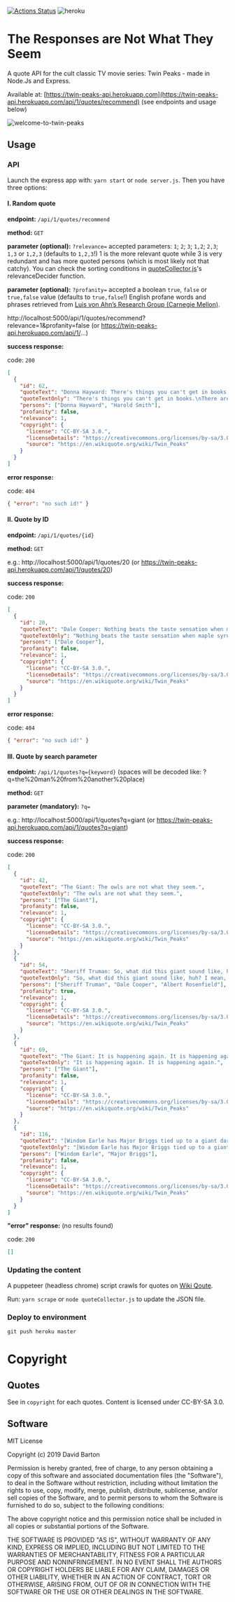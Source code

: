[![Actions Status](https://github.com/theDavidBarton/twin-peaks-api/workflows/CI/badge.svg)](https://github.com/theDavidBarton/twin-peaks-api/actions)
![heroku](https://img.shields.io/badge/Heroku-true-430098.svg?logo=heroku)

# The Responses are Not What They Seem

A quote API for the cult classic TV movie series: Twin Peaks - made in Node.Js and Express.

Available at: [https://twin-peaks-api.herokuapp.com](https://twin-peaks-api.herokuapp.com/api/1/quotes/recommend) (see endpoints and usage below)

![welcome-to-twin-peaks](https://welcometotwinpeaks.com/wp-content/uploads/welcome-to-twin-peaks-sign-51201.jpg)

## Usage

### API

Launch the express app with: `yarn start` or `node server.js`. Then you have three options:

#### I. Random quote

**endpoint:** `/api/1/quotes/recommend`

**method:** `GET`

**parameter (optional):** `?relevance=` accepted parameters: `1`; `2`; `3`; `1,2`; `2,3`; `1,3` or `1,2,3` (defaults to `1,2,3`!) 1 is the more relevant quote while 3 is very redundant and has more quoted persons (which is most likely not that catchy). You can check the sorting conditions in [quoteCollector.js](./quoteCollector.js)'s relevanceDecider function.

**parameter (optional):** `?profanity=` accepted a boolean `true`, `false` or `true,false` value (defaults to `true,false`!) English profane words and phrases retrieved from [Luis von Ahn’s Research Group (Carnegie Mellon)](https://www.cs.cmu.edu/~biglou/resources/bad-words.txt).

http://localhost:5000/api/1/quotes/recommend?relevance=1&profanity=false (or https://twin-peaks-api.herokuapp.com/api/1/...)

**success response:**

code: `200`

```json
[
  {
    "id": 62,
    "quoteText": "Donna Hayward: There's things you can't get in books.\nHarold Smith: There are things you can't get anywhere… but we dream they can be found in other people.",
    "quoteTextOnly": "There's things you can't get in books.\nThere are things you can't get anywhere… but we dream they can be found in other people.",
    "persons": ["Donna Hayward", "Harold Smith"],
    "profanity": false,
    "relevance": 1,
    "copyright": {
      "license": "CC-BY-SA 3.0.",
      "licenseDetails": "https://creativecommons.org/licenses/by-sa/3.0/",
      "source": "https://en.wikiquote.org/wiki/Twin_Peaks"
    }
  }
]
```

**error response:**

code: `404`

```json
{ "error": "no such id!" }
```

#### II. Quote by ID

**endpoint:** `/api/1/quotes/{id}`

**method:** `GET`

e.g.: http://localhost:5000/api/1/quotes/20 (or https://twin-peaks-api.herokuapp.com/api/1/quotes/20)

**success response:**

code: `200`

```json
[
  {
    "id": 20,
    "quoteText": "Dale Cooper: Nothing beats the taste sensation when maple syrup [claps his hands] collides with ham.",
    "quoteTextOnly": "Nothing beats the taste sensation when maple syrup [claps his hands] collides with ham.",
    "persons": ["Dale Cooper"],
    "profanity": false,
    "relevance": 1,
    "copyright": {
      "license": "CC-BY-SA 3.0.",
      "licenseDetails": "https://creativecommons.org/licenses/by-sa/3.0/",
      "source": "https://en.wikiquote.org/wiki/Twin_Peaks"
    }
  }
]
```

**error response:**

code: `404`

```json
{ "error": "no such id!" }
```

#### III. Quote by search parameter

**endpoint:** `/api/1/quotes?q={keyword}` (spaces will be decoded like: ?q=the%20man%20from%20another%20place)

**method:** `GET`

**parameter (mandatory):** `?q=`

e.g.: http://localhost:5000/api/1/quotes?q=giant (or https://twin-peaks-api.herokuapp.com/api/1/quotes?q=giant)

**success response:**

code: `200`

```json
[
  {
    "id": 42,
    "quoteText": "The Giant: The owls are not what they seem.",
    "quoteTextOnly": "The owls are not what they seem.",
    "persons": ["The Giant"],
    "profanity": false,
    "relevance": 1,
    "copyright": {
      "license": "CC-BY-SA 3.0.",
      "licenseDetails": "https://creativecommons.org/licenses/by-sa/3.0/",
      "source": "https://en.wikiquote.org/wiki/Twin_Peaks"
    }
  },
  {
    "id": 54,
    "quoteText": "Sheriff Truman: So, what did this giant sound like, huh? I mean, did he have a big, booming voice or what?\nDale Cooper: No, no! He spoke softly, distinctly.\nAlbert Rosenfield: And you gave him the beans you were supposed to use to buy a cow.\nDale Cooper: No, Albert! I gave him my ring.\nAlbert Rosenfield: Okay. Uh, confining my conclusions to the planet Earth…",
    "quoteTextOnly": "So, what did this giant sound like, huh? I mean, did he have a big, booming voice or what?\nNo, no! He spoke softly, distinctly.\nAnd you gave him the beans you were supposed to use to buy a cow.\nNo, Albert! I gave him my ring.\nOkay. Uh, confining my conclusions to the planet Earth…",
    "persons": ["Sheriff Truman", "Dale Cooper", "Albert Rosenfield"],
    "profanity": true,
    "relevance": 1,
    "copyright": {
      "license": "CC-BY-SA 3.0.",
      "licenseDetails": "https://creativecommons.org/licenses/by-sa/3.0/",
      "source": "https://en.wikiquote.org/wiki/Twin_Peaks"
    }
  },
  {
    "id": 69,
    "quoteText": "The Giant: It is happening again. It is happening again.",
    "quoteTextOnly": "It is happening again. It is happening again.",
    "persons": ["The Giant"],
    "profanity": false,
    "relevance": 1,
    "copyright": {
      "license": "CC-BY-SA 3.0.",
      "licenseDetails": "https://creativecommons.org/licenses/by-sa/3.0/",
      "source": "https://en.wikiquote.org/wiki/Twin_Peaks"
    }
  },
  {
    "id": 116,
    "quoteText": "[Windom Earle has Major Briggs tied up to a giant dartboard.]\nWindom Earle: What is the capital of North Carolina?\nMajor Briggs: Raleigh.\nWindom Earle: Fat load of good that'll do me.",
    "quoteTextOnly": "[Windom Earle has Major Briggs tied up to a giant dartboard.]\nWhat is the capital of North Carolina?\nRaleigh.\nFat load of good that'll do me.",
    "persons": ["Windom Earle", "Major Briggs"],
    "profanity": false,
    "relevance": 1,
    "copyright": {
      "license": "CC-BY-SA 3.0.",
      "licenseDetails": "https://creativecommons.org/licenses/by-sa/3.0/",
      "source": "https://en.wikiquote.org/wiki/Twin_Peaks"
    }
  }
]
```

**"error" response:** (no results found)

code: `200`

```json
[]
```

### Updating the content

A puppeteer (headless chrome) script crawls for quotes on [Wiki Qoute](https://en.wikiquote.org/wiki/Twin_Peaks).

Run: `yarn scrape` or `node quoteCollector.js` to update the JSON file.

### Deploy to environment

`git push heroku master`

# Copyright

## Quotes

See in `copyright` for each quotes. Content is licensed under CC-BY-SA 3.0.

## Software

MIT License

Copyright (c) 2019 David Barton

Permission is hereby granted, free of charge, to any person obtaining a copy of this software and associated documentation files (the "Software"), to deal in the Software without restriction, including without limitation the rights to use, copy, modify, merge, publish, distribute, sublicense, and/or sell copies of the Software, and to permit persons to whom the Software is furnished to do so, subject to the following conditions:

The above copyright notice and this permission notice shall be included in all copies or substantial portions of the Software.

THE SOFTWARE IS PROVIDED "AS IS", WITHOUT WARRANTY OF ANY KIND, EXPRESS OR IMPLIED, INCLUDING BUT NOT LIMITED TO THE WARRANTIES OF MERCHANTABILITY, FITNESS FOR A PARTICULAR PURPOSE AND NONINFRINGEMENT. IN NO EVENT SHALL THE AUTHORS OR COPYRIGHT HOLDERS BE LIABLE FOR ANY CLAIM, DAMAGES OR OTHER LIABILITY, WHETHER IN AN ACTION OF CONTRACT, TORT OR OTHERWISE, ARISING FROM, OUT OF OR IN CONNECTION WITH THE SOFTWARE OR THE USE OR OTHER DEALINGS IN THE SOFTWARE.

